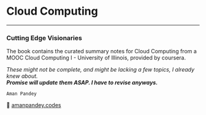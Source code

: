# Cloud Computing

---

### Cutting Edge Visionaries

The book contains the curated summary notes for Cloud Computing from a MOOC Cloud Computing I - University of Illinois, provided by coursera. 


*These might not be complete, and might be lacking a few topics, I already knew about.*  
***Promise will update them ASAP. I have to revise anyways.***


```Aman Pandey```

:link: [amanpandey.codes](https://amanpandey.codes/)
